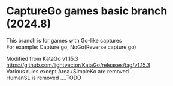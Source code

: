 # CaptureGo games basic branch (2024.8)
This branch is for games with Go-like captures   
For example: Capture go, NoGo(Reverse capture go)

Modified from KataGo v1.15.3 https://github.com/lightvector/KataGo/releases/tag/v1.15.3   
Various rules except Area+SimpleKo are removed   
HumanSL is removed
....TODO